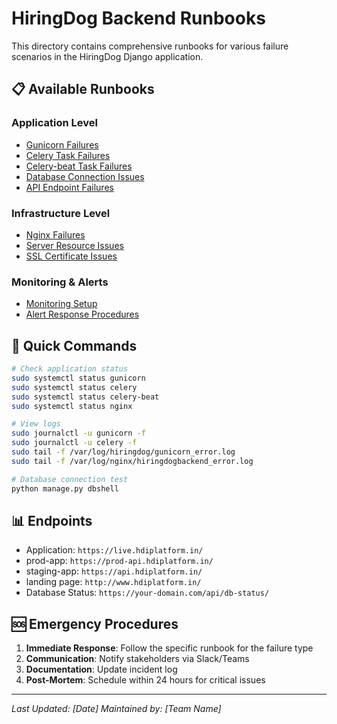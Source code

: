 
# HiringDog Backend Runbooks

This directory contains comprehensive runbooks for various failure scenarios in the HiringDog Django application.


## 📋 Available Runbooks

### Application Level
- [ Gunicorn Failures](./gunicorn-failures.md)
- [Celery Task Failures](./celery-failures.md)
- [Celery-beat Task Failures](./celery-beat-failures.md)
- [Database Connection Issues](./database-failures.md)
- [API Endpoint Failures](./api-failures.md)

### Infrastructure Level
- [Nginx Failures](./nginx-failures.md)
- [Server Resource Issues](./server-resources.md)
- [SSL Certificate Issues](./ssl-certificate-issues.md)

### Monitoring & Alerts
- [Monitoring Setup](./monitoring-setup.md)
- [Alert Response Procedures](./alert-response.md)

## 🔧 Quick Commands

```bash
# Check application status
sudo systemctl status gunicorn
sudo systemctl status celery
sudo systemctl status celery-beat
sudo systemctl status nginx

# View logs
sudo journalctl -u gunicorn -f
sudo journalctl -u celery -f
sudo tail -f /var/log/hiringdog/gunicorn_error.log
sudo tail -f /var/log/nginx/hiringdogbackend_error.log

# Database connection test
python manage.py dbshell
```

## 📊 Endpoints

- Application: `https://live.hdiplatform.in/`
- prod-app: `https://prod-api.hdiplatform.in/`
- staging-app: `https://api.hdiplatform.in/`
- landing page: `http://www.hdiplatform.in/`
- Database Status: `https://your-domain.com/api/db-status/`

## 🆘 Emergency Procedures

1. **Immediate Response**: Follow the specific runbook for the failure type
2. **Communication**: Notify stakeholders via Slack/Teams
3. **Documentation**: Update incident log
4. **Post-Mortem**: Schedule within 24 hours for critical issues

---

*Last Updated: [Date]*
*Maintained by: [Team Name]*


